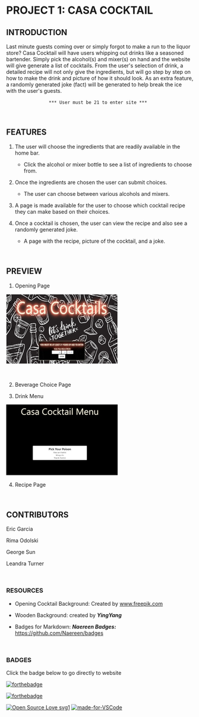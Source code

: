 # PROJECT 1: CASA COCKTAIL

## INTRODUCTION
Last minute guests coming over or simply forgot to make a run to the liquor store?
Casa Cocktail will have users whipping out drinks like a seasoned bartender. Simply pick the alcohol(s) and mixer(s) on hand and the website will give generate a list of cocktails. From the user's selection of drink, a detailed recipe will not only give the ingredients, but will go step by step on how to make the drink and picture of how it should look. As an extra feature, a randomly generated joke (fact) will be generated to help break the ice with the user's guests.

                    *** User must be 21 to enter site ***
<br>

## FEATURES
1. The user will choose the ingredients that are readily available in the home bar.

    * Click the alcohol or mixer bottle to see a list of ingredients to choose from.

2. Once the ingredients are chosen the user can submit choices.
    * The user can choose between various alcohols and mixers.
3. A page is made available for the user to choose which cocktail recipe they can make based on their choices.

4. Once a cocktail is chosen, the user can view the recipe and also see a randomly generated joke.
    * A page with the recipe, picture of the cocktail, and a joke.

<br>

## PREVIEW

1. Opening Page

![image](assests/opening_page.jpg)

<br>

2. Beverage Choice Page


3. Drink Menu

![image](assests/pick_drink.jpg)

4. Recipe Page

<br>

## CONTRIBUTORS

Eric Garcia

Rima Odolski

George Sun

Leandra Turner

<br>

### RESOURCES

* Opening Cocktail Background:  Created by www.freepik.com

* Wooden Background: created by ***YingYang***

* Badges for Markdown:  ***Naereen Badges:*** https://github.com/Naereen/badges

    <br>

### BADGES

Click the badge below to go directly to website

[![forthebadge](https://forthebadge.com/images/badges/check-it-out.svg)](https://rimaodolski.github.io/Casa-Cocktail/)

[![forthebadge](https://forthebadge.com/images/badges/made-with-javascript.svg)](https://forthebadge.com)

[![Open Source Love svg1](https://badges.frapsoft.com/os/v1/open-source.svg?v=103)](https://github.com/ellerbrock/open-source-badges/)
[![made-for-VSCode](https://img.shields.io/badge/Made%20for-VSCode-1f425f.svg)](https://code.visualstudio.com/)



